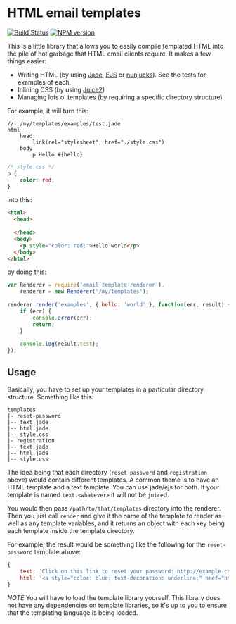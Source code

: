 # HTML email templates

[![Build Status](https://travis-ci.org/tmont/email-template-renderer.png)](https://travis-ci.org/tmont/email-template-renderer)
[![NPM version](https://badge.fury.io/js/email-template-renderer.png)](http://badge.fury.io/js/email-template-renderer)

This is a little library that allows you to easily compile templated HTML
into the pile of hot garbage that HTML email clients require. It makes a
few things easier:

- Writing HTML (by using [Jade](http://jade-lang.com/), [EJS](https://github.com/tj/ejs) or 
  [nunjucks](http://mozilla.github.io/nunjucks/)). See the tests for examples of each.
- Inlining CSS (by using [Juice2](https://github.com/andrewrk/juice))
- Managing lots o' templates (by requiring a specific directory structure)

For example, it will turn this:

```jade
//- /my/templates/examples/test.jade
html
	head
		link(rel="stylesheet", href="./style.css")
	body
		p Hello #{hello}
```

```css
/* style.css */
p {
    color: red;
}
```

into this:

```html
<html>
  <head>
    
  </head>
  <body>
    <p style="color: red;">Hello world</p>
  </body>
</html>
```

by doing this:

```javascript
var Renderer = require('email-template-renderer'),
    renderer = new Renderer('/my/templates');
    
renderer.render('examples', { hello: 'world' }, function(err, result) {
    if (err) {
        console.error(err);
        return;
    }
    
    console.log(result.test);
});
```

## Usage
Basically, you have to set up your templates in a particular directory structure.
Something like this:

```
templates
|- reset-password
|-- text.jade
|-- html.jade
|-- style.css
|- registration
|-- text.jade
|-- html.jade
|-- style.css
```

The idea being that each directory (`reset-password` and `registration` above) would contain
different templates. A common theme is to have an HTML template and a text template. You can
use jade/ejs for both. If your template is named `text.<whatever>` it will not be `juice`d.

You would then pass `/path/to/that/templates` directory into the renderer. Then you just call
`render` and give it the name of the template to render as well as any template variables, and
it returns an object with each key being each template inside the template directory.

For example, the result would be something like the following for the `reset-password` template
above:

```javascript
{
    text: 'Click on this link to reset your password: http://example.com/asdf',
    html: '<a style="color: blue; text-decoration: underline;" href="http://example.com/asdf">Click here</a> to reset your password.'
}
```

*NOTE* You will have to load the template library yourself. This library does not have any
dependencies on template libraries, so it's up to you to ensure that the templating language
is being loaded.